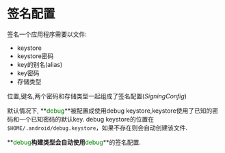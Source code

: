 # 签名配置
签名一个应用程序需要以文件:
* keystore
* keystore密码
* key的别名(alias)
* key密码
* 存储类型

位置,键名,两个密码和存储类型一起组成了签名配置(*SigningConfig*)

默认情况下, **<font color='green'>debug</font>**被配置成使用debug keystore,keystore使用了已知的密码和一个已知密码的默认key.
debug keystore的位置在`$HOME/.android/debug.keystore`，如果不存在则会自动创建该文件.

**<font color='green'>debug</font>**构建类型会自动使用**<font color='green'>debug</font>**的签名配置.



